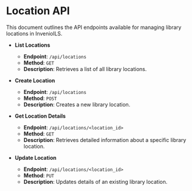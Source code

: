 # Location API

This document outlines the API endpoints available for managing library locations in InvenioILS.

* **List Locations**

    - **Endpoint**: `/api/locations`
    - **Method**: `GET`
    - **Description**: Retrieves a list of all library locations.

* **Create Location**

    - **Endpoint**: `/api/locations`
    - **Method**: `POST`
    - **Description**: Creates a new library location.

* **Get Location Details**

    - **Endpoint**: `/api/locations/<location_id>`
    - **Method**: `GET`
    - **Description**: Retrieves detailed information about a specific library location.

* **Update Location**

    - **Endpoint**: `/api/locations/<location_id>`
    - **Method**: `PUT`
    - **Description**: Updates details of an existing library location.
